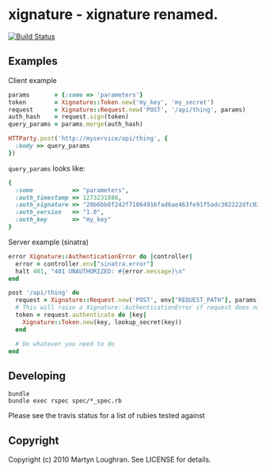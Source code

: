 xignature - xignature renamed.
=========

[![Build Status](https://secure.travis-ci.org/xn/xignature.png?branch=master)](http://travis-ci.org/xn/xignature)

Examples
--------

Client example

```ruby
params       = {:some => 'parameters'}
token        = Xignature::Token.new('my_key', 'my_secret')
request      = Xignature::Request.new('POST', '/api/thing', params)
auth_hash    = request.sign(token)
query_params = params.merge(auth_hash)

HTTParty.post('http://myservice/api/thing', {
  :body => query_params
})
```

`query_params` looks like:

```ruby
{
  :some           => "parameters",
  :auth_timestamp => 1273231888,
  :auth_xignature => "28b6bb0f242f71064916fad6ae463fe91f5adc302222dfc02c348ae1941eaf80",
  :auth_version   => "1.0",
  :auth_key       => "my_key"
}

```
Server example (sinatra)

```ruby
error Xignature::AuthenticationError do |controller|
  error = controller.env["sinatra.error"]
  halt 401, "401 UNAUTHORIZED: #{error.message}\n"
end

post '/api/thing' do
  request = Xignature::Request.new('POST', env["REQUEST_PATH"], params)
  # This will raise a Xignature::AuthenticationError if request does not authenticate
  token = request.authenticate do |key|
    Xignature::Token.new(key, lookup_secret(key))
  end

  # Do whatever you need to do
end
```

Developing
----------

    bundle
    bundle exec rspec spec/*_spec.rb

Please see the travis status for a list of rubies tested against

Copyright
---------

Copyright (c) 2010 Martyn Loughran. See LICENSE for details.
